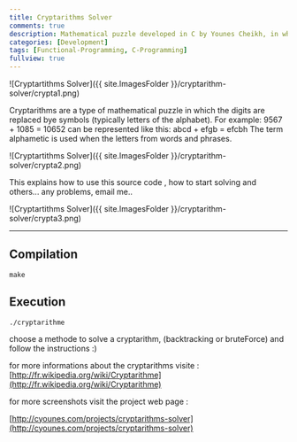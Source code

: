 ```yaml
---
title: Cryptarithms Solver
comments: true
description: Mathematical puzzle developed in C by Younes Cheikh, in which the digits are replaced bye symbols (typically letters of the alphabet).
categories: [Development]
tags: [Functional-Programming, C-Programming]
fullview: true
---
```


![Cryptartithms Solver]({{ site.ImagesFolder }}/cryptarithm-solver/crypta1.png) 

Cryptarithms are a type of mathematical puzzle in which the digits are replaced bye symbols (typically letters of the alphabet). For example: 9567 + 1085 = 10652 can be represented like this: abcd + efgb = efcbh The term alphametic is used when the letters from words and phrases.

![Cryptartithms Solver]({{ site.ImagesFolder }}/cryptarithm-solver/crypta2.png) 

This explains how to use this source code , how to start solving and others...
any problems, email me..

![Cryptartithms Solver]({{ site.ImagesFolder }}/cryptarithm-solver/crypta3.png) 


----------------------------------------------------------------------

## Compilation
```shell
make
```

## Execution
```shell
./cryptarithme
```

choose a methode to solve a cryptarithm, (backtracking or bruteForce)
and follow the instructions :) 

for more informations about the cryptarithms visite :
[http://fr.wikipedia.org/wiki/Cryptarithme](http://fr.wikipedia.org/wiki/Cryptarithme)

for more screenshots visit the project web page : 

[http://cyounes.com/projects/cryptarithms-solver](http://cyounes.com/projects/cryptarithms-solver)
